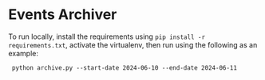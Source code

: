 # Events Archiver

To run locally, install the requirements using ```pip install -r requirements.txt```, activate the virtualenv, then run using the following as an example:

``` python archive.py --start-date 2024-06-10 --end-date 2024-06-11```
